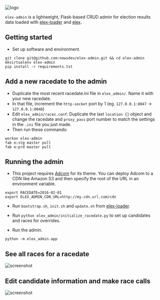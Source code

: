 ![logo](https://cloud.githubusercontent.com/assets/109988/12101478/fb48694c-b302-11e5-8ff5-0a607bf7c848.png)

`elex-admin` is a lightweight, Flask-based CRUD admin for election results data loaded with [elex-loader](https://github.com/newsdev/elex-loader) and [elex](https://github.com/newsdev/elex).

## Getting started
* Set up software and environment.
```
git clone git@github.com:newsdev/elex-admin.git && cd elex-admin
mkvirtualenv elex-admin
pip install -r requirements.txt
```
## Add a new racedate to the admin
* Duplicate the most recent racedate.ini file in `elex_admin/`. Name it with your new racedate.
* In that file, increment the `http-socket` port by 1 (eg. `127.0.0.1:8047` -> `127.0.0.1:8048`)
* Edit `elex_admin/races.conf`: Duplicate the last `location {}` object and change the racedate and `proxy_pass` port number to match the settings in the `.ini` file you just made.
* Then run these commands:
```
workon elex-admin
fab e:stg master pull
fab e:prd master pull
```

## Running the admin
* This project requires [Adcom](https://github.com/newsdev/adcom) for its theme. You can deploy Adcom to a CDN like Amazon S3 and then specify the root of the URL in an environment variable.
```
export RACEDATE=2016-02-01
export ELEX_ADMIN_CDN_URL=http://my.cdn.url.com/cdn
```

* Run `bootstrap.sh`, `init.sh` and `update.sh` from [elex-loader](https://github.com/newsdev/elex-loader).

* Run `python elex_admin/initialize_racedate.py` to set up candidates and races for overrides.

* Run the admin.
```
python -m elex_admin.app
```
## See all races for a racedate
![screenshot](https://cloud.githubusercontent.com/assets/109988/13506676/3c69d384-e14d-11e5-898e-e2b91ba1c38d.png)

## Edit candidate information and make race calls
![screenshot](https://cloud.githubusercontent.com/assets/109988/13506720/7f125e5e-e14d-11e5-930b-d6f66008f300.png)
